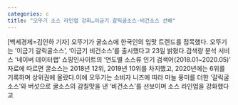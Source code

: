```yaml
---
categories: c
title: "오뚜기 소스 라인업 강화…이금기 갈릭굴소스·비건소스 선봬"
---
```

[백세경제=김인하 기자] 오뚜기가 굴소스에 한국인의 입맛 트렌드를 접목했다. 오뚜기는 ’이금기 갈릭굴소스’, ‘이금기 비건소스’를 출시했다고 23일 밝혔다.검색량 분석 서비스 ‘네이버 데이터랩’ 쇼핑인사이트의 ‘연도별 소스류 인기 검색어(2018.01~2020.05)’ 자료에 따르면 굴소스는 2018년 12위, 2019년 10위를 차지했고, 2020년에는 6위를 기록하며 상위권에 올랐다.이에 오뚜기는 소비자 니즈에 따라 마늘 풍미를 더한 ‘갈릭굴소스’와 버섯으로 굴소스의 감칠맛을 낸 ‘비건소스’를 선보이며 소스 라인업을 강화했다고